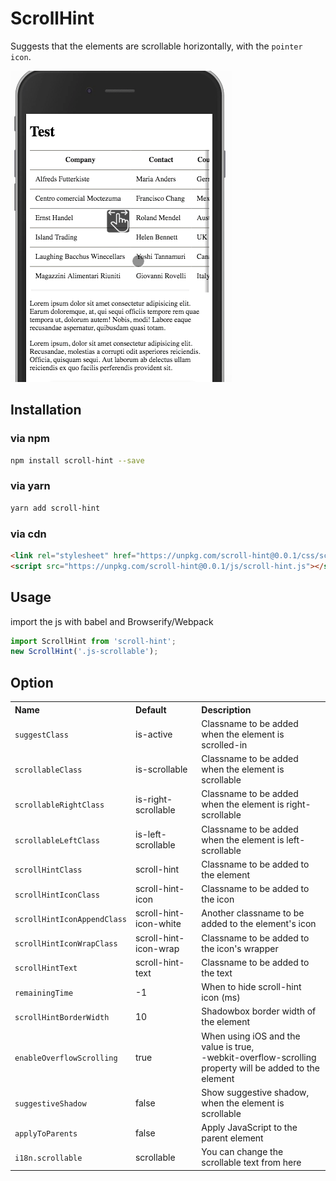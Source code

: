 # ScrollHint

Suggests that the elements are scrollable horizontally, with the `pointer icon`.

<img src="./assets/demo.gif">

## Installation

### via npm

```sh
npm install scroll-hint --save
```

### via yarn

```sh
yarn add scroll-hint
```

### via cdn

```html
<link rel="stylesheet" href="https://unpkg.com/scroll-hint@0.0.1/css/scroll-hint.css">
<script src="https://unpkg.com/scroll-hint@0.0.1/js/scroll-hint.js"></script>
```


## Usage

import the js with babel and Browserify/Webpack

```js
import ScrollHint from 'scroll-hint';
new ScrollHint('.js-scrollable');
```

## Option

<table class="table-">
  <tr>
    <th style="text-align:left;">Name</th>
    <th style="text-align:left;">Default</th>
    <th style="text-align:left;">Description</th>
  </tr>
  <tr>
    <td><code>suggestClass</code></td>
    <td>is-active</td>
    <td>Classname to be added when the element is scrolled-in</td>
  </tr>
  <tr>
    <td><code>scrollableClass</code></td>
    <td>is-scrollable</td>
    <td>Classname to be added when the element is scrollable</td>
  </tr>
  <tr>
    <td><code>scrollableRightClass</code></td>
    <td>is-right-scrollable</td>
    <td>Classname to be added when the element is right-scrollable</td>
  </tr>
  <tr>
    <td><code>scrollableLeftClass</code></td>
    <td>is-left-scrollable</td>
    <td>Classname to be added when the element is left-scrollable</td>
  </tr>
  <tr>
    <td><code>scrollHintClass</code></td>
    <td>scroll-hint</td>
    <td>Classname to be added to the element</td>
  </tr>
  <tr>
    <td><code>scrollHintIconClass</code></td>
    <td>scroll-hint-icon</td>
    <td>Classname to be added to the icon</td>
  </tr>
  <tr>
    <td><code>scrollHintIconAppendClass</code></td>
    <td>scroll-hint-icon-white</td>
    <td>Another classname to be added to the element's icon</td>
  </tr>
  <tr>
    <td><code>scrollHintIconWrapClass</code></td>
    <td>scroll-hint-icon-wrap</td>
    <td>Classname to be added to the icon's wrapper</td>
  </tr>
  <tr>
    <td><code>scrollHintText</code></td>
    <td>scroll-hint-text</td>
    <td>Classname to be added to the text</td>
  </tr>
  <tr>
    <td><code>remainingTime</code></td>
    <td>-1</td>
    <td>When to hide scroll-hint icon (ms)</td>
  </tr>
  <tr>
    <td><code>scrollHintBorderWidth</code></td>
    <td>10</td>
    <td>Shadowbox border width of the element</td>
  </tr>
  <tr>
    <td><code>enableOverflowScrolling</code></td>
    <td>true</td>
    <td>When using iOS and the value is true,<br>
          -webkit-overflow-scrolling property will be added to the element</td>
  </tr>
  <tr>
    <td><code>suggestiveShadow</code></td>
    <td>false</td>
    <td>Show suggestive shadow, when the element is scrollable</td>
  </tr>
  <tr>
    <td><code>applyToParents</code></td>
    <td>false</td>
    <td>Apply JavaScript to the parent element</td>
  </tr>
  <tr>
    <td><code>i18n.scrollable</code></td>
    <td>scrollable</td>
    <td>You can change the scrollable text from here</td>
  </tr>
</table>

